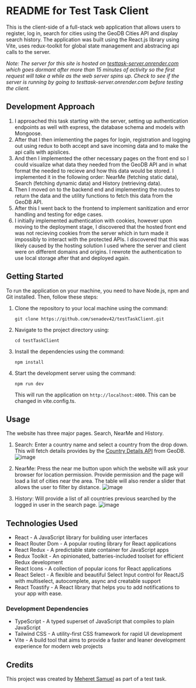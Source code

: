 # README for Test Task Client

This is the client-side of a full-stack web application that allows users to register, log in, search for cities using the GeoDB Cities API and display search history. The application was built using the React.js library using Vite, uses redux-toolkit for global state management and abstracing api calls to the server.

_Note: The server for this site is hosted on [testtask-server.onrender.com](testtask-server.onrender.com) which goes dormant after more than 15 minutes of activity so the first request will take a while as the web server spins up. Check to see if the server is running by going to testtask-server.onrender.com before testing the client._

## Development Approach
1. I approached this task starting with the server, setting up authentication endpoints as well with express, the database schema and models with Mongoose.
2. After that I then imlementing the pages for login, registration and logging out using redux to both accept and save incoming data and to make the api calls with apislices. 
3. And then I implemented the other necessary pages on the front end so I could visualize what data they needed from the GeoDB API and in what format the needed to recieve and how this data would be stored. I implemented it in the following order: NearMe (fetching static data), Search (fetching dynamic data) and History (retrieving data).
4. Then I moved on to the backend end and implementing the routes to return the data and the utility functions to fetch this data from the GeoDB API.
5. After this I went back to the frontend to implement sanitization and error handling and testing for edge cases.
6. I initially implemented authentication with cookies, however upon moving to the deployment stage, I discovered that the hosted front end was not recieving cookies from the server which in turn made it impossibly to interact with the protected APIs. I discovered that this was likely caused by the hosting solution I used where the server and client were on different domains and origins. I rewrote the authentication to use local storage after that and deployed again.

## Getting Started

To run the application on your machine, you need to have Node.js, npm and Git installed. Then, follow these steps:

1. Clone the repository to your local machine using the command:

   ````
   git clone https://github.com/senadev42/testTaskClient.git
   ````

2. Navigate to the project directory using:

   ```
   cd testTaskClient
   ```

3. Install the dependencies using the command:

   ```
   npm install
   ```

4. Start the development server using the command:

   ```
   npm run dev
   ```

   This will run the application on `http://localhost:4000`. This can be changed in vite.config.ts.


## Usage

The website has three major pages. Search, NearMe and History.

1. Search: Enter a country name and select a country from the drop down. This will fetch details provides by the [Country Details API](https://rapidapi.com/wirefreethought/api/geodb-cities/) from GeoDB.
 ![image](https://github.com/senadev42/testTaskClient/assets/101792782/91b43867-3b1e-4a0b-8587-92762bf029b2)

2. NearMe: Press the near me button upon which the website will ask your browser for location permission. Provide permission and the page will load a list of cities near the area. The table will also render a slider that allows the user to filter by distance.
 ![image](https://github.com/senadev42/testTaskClient/assets/101792782/063402d8-9019-4918-af39-7be9eb7181ac)

3. History: Will provide a list of all countries previous searched by the logged in user in the search page.
   ![image](https://github.com/senadev42/testTaskClient/assets/101792782/bfc3e41f-fb72-4371-a3d7-6bae6669c59b)



## Technologies Used

- React - A JavaScript library for building user interfaces
- React Router Dom - A popular routing library for React applications
- React Redux - A predictable state container for JavaScript apps
- Redux Toolkit - An opinionated, batteries-included toolset for efficient Redux development
- React Icons - A collection of popular icons for React applications
- React Select - A flexible and beautiful Select Input control for ReactJS with multiselect, autocomplete, async and creatable support
- React Toastify - A React library that helps you to add notifications to your app with ease.

### Development Dependencies

- TypeScript - A typed superset of JavaScript that compiles to plain JavaScript
- Tailwind CSS - A utility-first CSS framework for rapid UI development
- Vite - A build tool that aims to provide a faster and leaner development experience for modern web projects


## Credits

This project was created by [Meheret Samuel](https://github.com/senadev42) as part of a test task.
